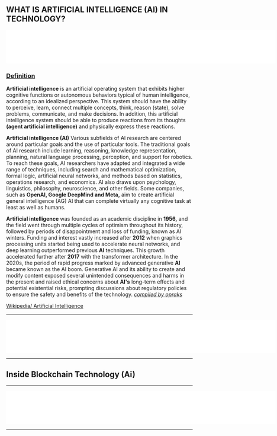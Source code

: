 <H2>WHAT IS ARTIFICIAL INTELLIGENCE (AI) IN TECHNOLOGY?</H2>

<iframe data-aa='2396715' src='//ad.a-ads.com/2396715?size=728x90' style='width:728px; height:90px; border:0px; padding:0; overflow:hidden; background-color: transparent;'></iframe>

<h3><u>Definition</u></h3>
<b>Artificial intelligence</b> is an artificial operating system that exhibits higher cognitive functions or autonomous behaviors typical of human intelligence, according to an idealized perspective. This system should have the ability to perceive, learn, connect multiple concepts, think, reason (state), solve problems, communicate, and make decisions. In addition, this artificial intelligence system should be able to produce reactions from its thoughts <b>(agent artificial intelligence)</b> and physically express these reactions.

<b>Artificial intelligence (AI)</b> Various subfields of AI research are centered around particular goals and the use of particular tools. The traditional goals of AI research include learning, reasoning, knowledge representation, planning, natural language processing, perception, and support for robotics. To reach these goals, AI researchers have adapted and integrated a wide range of techniques, including search and mathematical optimization, formal logic, artificial neural networks, and methods based on statistics, operations research, and economics. AI also draws upon psychology, linguistics, philosophy, neuroscience, and other fields. Some companies, such as <b>OpenAI, Google DeepMind and Meta,</b> aim to create artificial general intelligence (AG) AI that can complete virtually any cognitive task at least as well as humans.

<b>Artificial intelligence</b> was founded as an academic discipline in <b>1956,</b> and the field went through multiple cycles of optimism throughout its history, followed by periods of disappointment and loss of funding, known as AI winters.  Funding and interest vastly increased after <b>2012</b> when graphics processing units started being used to accelerate neural networks, and deep learning outperformed previous <b>AI</b> techniques. This growth accelerated further after <b>2017</b> with the transformer architecture. In the 2020s, the period of rapid progress marked by advanced generative <b>AI</b> became known as the AI boom. Generative AI and its ability to create and modify content exposed several unintended consequences and harms in the present and raised ethical concerns about <b>AI's</b> long-term effects and potential existential risks, prompting discussions about regulatory policies to ensure the safety and benefits of the technology. <u><i>compiled by opraks</i></u>

<u><a href="https://en.wikipedia.org/wiki/Artificial_intelligence" target="_blank">Wikipedia/ Artificial Intelligence</a></u>

<hr>
<iframe data-aa='2396715' src='//ad.a-ads.com/2396715?size=728x90' style='width:728px; height:90px; border:0px; padding:0; overflow:hidden; background-color: transparent;'></iframe>
<hr>

<H2>Inside Blockchain Technology (Ai)</H2>

<hr>
<iframe data-aa='2396715' src='//ad.a-ads.com/2396715?size=728x90' style='width:728px; height:90px; border:0px; padding:0; overflow:hidden; background-color: transparent;'></iframe>
<hr>

